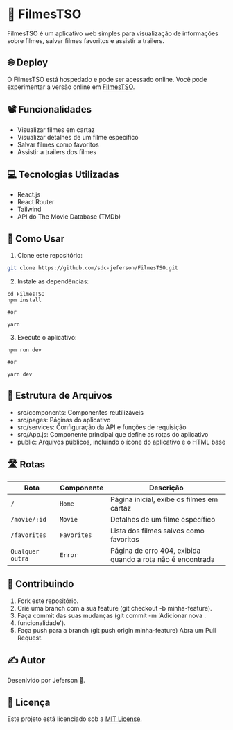 # 🍿 FilmesTSO

FilmesTSO é um aplicativo web simples para visualização de informações sobre filmes, salvar filmes favoritos e assistir a trailers.

## 🌐 Deploy

O FilmesTSO está hospedado e pode ser acessado online. Você pode experimentar a versão online em [FilmesTSO](https://prime-flix-azure.vercel.app/).

## 📽️ Funcionalidades

- Visualizar filmes em cartaz
- Visualizar detalhes de um filme específico
- Salvar filmes como favoritos
- Assistir a trailers dos filmes

## 💻 Tecnologias Utilizadas

- React.js
- React Router
- Tailwind
- API do The Movie Database (TMDb)

## 🚀 Como Usar

1. Clone este repositório:

```bash
git clone https://github.com/sdc-jeferson/FilmesTSO.git
```

2. Instale as dependências:

```
cd FilmesTSO
npm install

#or

yarn
```

3. Execute o aplicativo:

```
npm run dev

#or

yarn dev
```

## 📁 Estrutura de Arquivos

- src/components: Componentes reutilizáveis
- src/pages: Páginas do aplicativo
- src/services: Configuração da API e funções de requisição
- src/App.js: Componente principal que define as rotas do aplicativo
- public: Arquivos públicos, incluindo o ícone do aplicativo e o HTML base

## 🛣️ Rotas

| Rota             | Componente  | Descrição                                                  |
| ---------------- | ----------- | ---------------------------------------------------------- |
| `/`              | `Home`      | Página inicial, exibe os filmes em cartaz                  |
| `/movie/:id`     | `Movie`     | Detalhes de um filme específico                            |
| `/favorites`     | `Favorites` | Lista dos filmes salvos como favoritos                     |
| `Qualquer outra` | `Error`     | Página de erro 404, exibida quando a rota não é encontrada |

## 🤝 Contribuindo

1. Fork este repositório.
2. Crie uma branch com a sua feature (git checkout -b minha-feature).
3. Faça commit das suas mudanças (git commit -m 'Adicionar nova .
4. funcionalidade').
5. Faça push para a branch (git push origin minha-feature)
   Abra um Pull Request.

## ✍️ Autor

Desenlvido por Jeferson 🚀.

## 📝 Licença

Este projeto está licenciado sob a [MIT License](https://opensource.org/license/mit).
